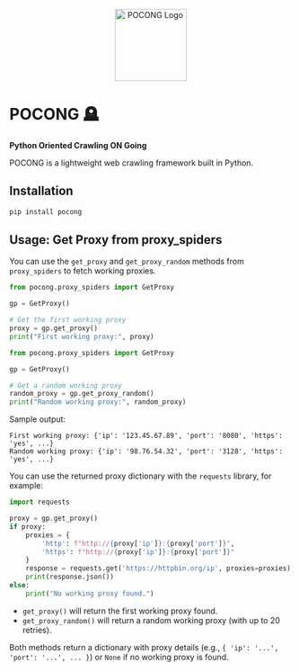 <p align="center">
  <img src="https://i.ibb.co.com/35P4Nq9x/Screenshot-2025-08-22-at-18-40-11.png?width=128" alt="POCONG Logo" width="128"/>
</p>

# POCONG 🪦
**Python Oriented Crawling ON Going**

POCONG is a lightweight web crawling framework built in Python.

## Installation
```bash
pip install pocong
```

## Usage: Get Proxy from proxy_spiders

You can use the `get_proxy` and `get_proxy_random` methods from `proxy_spiders` to fetch working proxies.

```python
from pocong.proxy_spiders import GetProxy

gp = GetProxy()

# Get the first working proxy
proxy = gp.get_proxy()
print("First working proxy:", proxy)
```
```python
from pocong.proxy_spiders import GetProxy

gp = GetProxy()

# Get a random working proxy
random_proxy = gp.get_proxy_random()
print("Random working proxy:", random_proxy)
```

Sample output:
```
First working proxy: {'ip': '123.45.67.89', 'port': '8080', 'https': 'yes', ...}
Random working proxy: {'ip': '98.76.54.32', 'port': '3128', 'https': 'yes', ...}
```

You can use the returned proxy dictionary with the `requests` library, for example:

```python
import requests

proxy = gp.get_proxy()
if proxy:
    proxies = {
        'http': f"http://{proxy['ip']}:{proxy['port']}",
        'https': f"http://{proxy['ip']}:{proxy['port']}"
    }
    response = requests.get('https://httpbin.org/ip', proxies=proxies)
    print(response.json())
else:
    print("No working proxy found.")
```

- `get_proxy()` will return the first working proxy found.
- `get_proxy_random()` will return a random working proxy (with up to 20 retries).

Both methods return a dictionary with proxy details (e.g., `{ 'ip': '...', 'port': '...', ... }`) or `None` if no working proxy is found.
